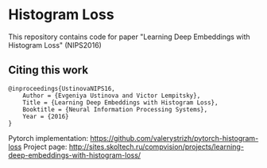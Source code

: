 # Histogram Loss
This repository contains code for paper "Learning Deep Embeddings with Histogram Loss" (NIPS2016)

## Citing this work 

    @inproceedings{UstinovaNIPS16,  
        Author = {Evgeniya Ustinova and Victor Lempitsky},  
        Title = {Learning Deep Embeddings with Histogram Loss},  
        Booktitle = {Neural Information Processing Systems},  
        Year = {2016}  
    }


Pytorch implementation: https://github.com/valerystrizh/pytorch-histogram-loss
Project page: http://sites.skoltech.ru/compvision/projects/learning-deep-embeddings-with-histogram-loss/
